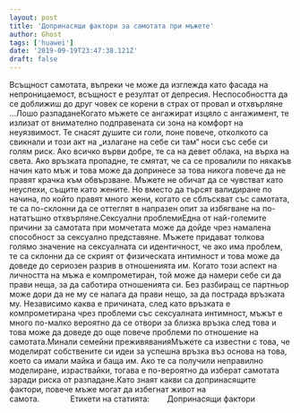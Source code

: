 ```yaml
---
layout: post
title: 'Допринасящи фактори за самотата при мъжете'
author: Ghost
tags: ['huawei']
date: '2019-09-19T23:47:38.121Z'
draft: false
---
```


Всъщност самотата, въпреки че може да изглежда като фасада на непроницаемост, всъщност е резултат от депресия. Неспособността да се доближиш до друг човек се корени в страх от провал и отхвърляне ...Лошо разпаданеКогато мъжете се ангажират изцяло с ангажимент, те излизат от внимателно подправената си зона на комфорт на неуязвимост. Те снасят душите си голи, поне повече, отколкото са свикнали и този акт на „излагане на себе си там“ носи със себе си голям риск. Ако всичко върви добре, те са на девет облака, на върха на света. Ако връзката пропадне, те смятат, че са се провалили по някакъв начин като мъж и това може да допринесе за това никога повече да не правят крачка към обвързване. Мъжете не обичат да се чувстват като неуспехи, същите като жените. Но вместо да търсят валидиране по начина, по който правят много жени, когато се сблъскват със самотата, те са по-склонни да се оттеглят в напразен опит за избягване на по-нататъшно отхвърляне.Сексуални проблемиЕдна от най-големите причини за самотата при момчетата може да дойде чрез намалена способност за сексуално представяне. Мъжете придават толкова голямо значение на сексуалната си идентичност, че ако има проблем, те са склонни да се скрият от физическата интимност и това може да доведе до сериозен разрив в отношенията им. Когато този аспект на личността на мъжа е компрометиран, той може да намери себе си да прави неща, за да саботира отношенията си. Без разбиращ се партньор може дори да не му се налага да прави нещо, за да пострада връзката му. Независимо каква е причината, след като връзката е компрометирана чрез проблеми със сексуалната интимност, мъжът е много по-малко вероятно да се отвори за близка връзка след това и това може да доведе до още повече проблеми по отношение на самотата.Минали семейни преживяванияМъжете са известни с това, че моделират собствените си идеи за успешна връзка въз основа на това, което са имали майка и баща им. Ако те са получили неправилно моделиране, израствайки, тогава е по-вероятно да изберат самотата заради риска от разпадане.Като знаят какви са допринасящите фактори, повече мъже могат да избегнат живот на самота.              Етикети на статията:        Допринасящи фактори
